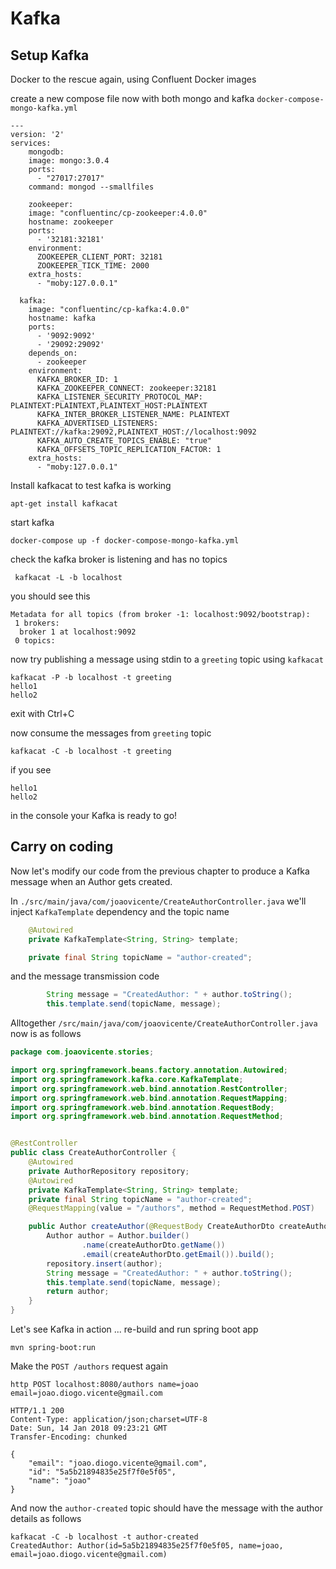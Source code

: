 # Kafka

## Setup Kafka

Docker to the rescue again, using Confluent Docker images

create a new compose file now with both mongo and kafka `docker-compose-mongo-kafka.yml`

```
---
version: '2'
services:
    mongodb:
    image: mongo:3.0.4
    ports:
      - "27017:27017"
    command: mongod --smallfiles

    zookeeper:
    image: "confluentinc/cp-zookeeper:4.0.0"
    hostname: zookeeper
    ports:
      - '32181:32181'
    environment:
      ZOOKEEPER_CLIENT_PORT: 32181
      ZOOKEEPER_TICK_TIME: 2000
    extra_hosts:
      - "moby:127.0.0.1"

  kafka:
    image: "confluentinc/cp-kafka:4.0.0"
    hostname: kafka
    ports:
      - '9092:9092'
      - '29092:29092'
    depends_on:
      - zookeeper
    environment:
      KAFKA_BROKER_ID: 1
      KAFKA_ZOOKEEPER_CONNECT: zookeeper:32181
      KAFKA_LISTENER_SECURITY_PROTOCOL_MAP: PLAINTEXT:PLAINTEXT,PLAINTEXT_HOST:PLAINTEXT
      KAFKA_INTER_BROKER_LISTENER_NAME: PLAINTEXT
      KAFKA_ADVERTISED_LISTENERS: PLAINTEXT://kafka:29092,PLAINTEXT_HOST://localhost:9092
      KAFKA_AUTO_CREATE_TOPICS_ENABLE: "true"
      KAFKA_OFFSETS_TOPIC_REPLICATION_FACTOR: 1
    extra_hosts:
      - "moby:127.0.0.1"
```

Install kafkacat to test kafka is working

```
apt-get install kafkacat
```

start kafka

```
docker-compose up -f docker-compose-mongo-kafka.yml
```

check the kafka broker is listening and has no topics

```
 kafkacat -L -b localhost
```

you should see this

```
Metadata for all topics (from broker -1: localhost:9092/bootstrap):
 1 brokers:
  broker 1 at localhost:9092
 0 topics:
```

now try publishing a message using stdin to a `greeting` topic using `kafkacat`

```
kafkacat -P -b localhost -t greeting
hello1
hello2
```

exit with Ctrl+C

now consume the messages from `greeting` topic

```
kafkacat -C -b localhost -t greeting
```

if you see

```
hello1
hello2
```

in the console your Kafka is ready to go!

## Carry on coding

Now let's modify our code from the previous chapter to produce a Kafka message when an Author gets created.

In `./src/main/java/com/joaovicente/CreateAuthorController.java` we'll inject `KafkaTemplate` dependency and the topic name

```java
    @Autowired
    private KafkaTemplate<String, String> template;

    private final String topicName = "author-created";
```

and the message transmission code

```java
        String message = "CreatedAuthor: " + author.toString();
        this.template.send(topicName, message);
```

Alltogether `/src/main/java/com/joaovicente/CreateAuthorController.java` now is as follows

```java
package com.joaovicente.stories;

import org.springframework.beans.factory.annotation.Autowired;
import org.springframework.kafka.core.KafkaTemplate;
import org.springframework.web.bind.annotation.RestController;
import org.springframework.web.bind.annotation.RequestMapping;
import org.springframework.web.bind.annotation.RequestBody;
import org.springframework.web.bind.annotation.RequestMethod;


@RestController
public class CreateAuthorController {
    @Autowired
    private AuthorRepository repository;
    @Autowired
    private KafkaTemplate<String, String> template;
    private final String topicName = "author-created";
    @RequestMapping(value = "/authors", method = RequestMethod.POST)

    public Author createAuthor(@RequestBody CreateAuthorDto createAuthorDto) {
        Author author = Author.builder()
                .name(createAuthorDto.getName())
                .email(createAuthorDto.getEmail()).build();
        repository.insert(author);
        String message = "CreatedAuthor: " + author.toString();
        this.template.send(topicName, message);
        return author;
    }
}
```

Let's see Kafka in action ... re-build and run spring boot app 

```
mvn spring-boot:run
```

Make the `POST /authors` request again 

```
http POST localhost:8080/authors name=joao email=joao.diogo.vicente@gmail.com

HTTP/1.1 200 
Content-Type: application/json;charset=UTF-8
Date: Sun, 14 Jan 2018 09:23:21 GMT
Transfer-Encoding: chunked

{
    "email": "joao.diogo.vicente@gmail.com", 
    "id": "5a5b21894835e25f7f0e5f05", 
    "name": "joao"
}
```

And now the `author-created` topic should have the message with the author details as follows

```
kafkacat -C -b localhost -t author-created               
CreatedAuthor: Author(id=5a5b21894835e25f7f0e5f05, name=joao, email=joao.diogo.vicente@gmail.com)
 
```

```

```



